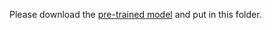 Please download the [pre-trained model](https://drive.google.com/drive/folders/1JX3_P1r08ME9_MusSflmWRNVaqv0gp0c?usp=sharing) and put in this folder.
